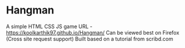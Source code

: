 # Hangman
A simple HTML CSS JS game
URL - https://koolkarthik97.github.io/Hangman/
Can be viewed best on Firefox (Cross site request support)
Built based on a tutorial from scribd.com
